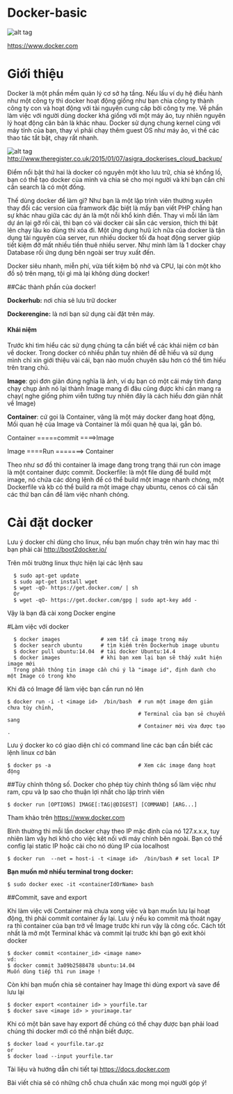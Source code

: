 Docker-basic
===========================================

![alt tag](https://www.docker.com/sites/all/themes/docker/assets/images/logo.png)

https://www.docker.com

# Giới thiệu

 Docker là một phần mềm quản lý cơ sở hạ tầng. Nếu lấu ví dụ hệ điều hành như một công ty thì docker hoạt động giống như bạn chia công ty thành công ty con và hoạt động với tài nguyên cung câp bởi công ty mẹ. Về phần làm việc với người dùng docker khá giống với một máy ảo, tuy nhiên nguyên lý hoạt động căn bản là khác nhau. Docker sử dụng chung kernel cùng với máy tính của bạn, thay vì phải chạy thêm guest OS như máy ảo, vì thế các thao tác tắt bật, chạy rất nhanh.
 
 ![alt tag](http://regmedia.co.uk/2015/01/07/docker_vs_vmware.jpg)
 http://www.theregister.co.uk/2015/01/07/asigra_dockerises_cloud_backup/
 
 Điểm nổi bật thứ hai là docker có nguyên một kho lưu trữ, chia sẻ khổng lồ, bạn có thể tạo docker của mình và chia sẻ cho mọi người và khi bạn cần chỉ cần search là có một đống.

 Thế dùng docker để làm gì? Như bạn là một lập trình viên thường xuyên thay đổi các version của framwork đặc biệt là mấy bạn viết PHP chẳng hạn sự khác nhau giữa các dự án là một nỗi khổ kinh điển. Thay vì mỗi lần làm dự án lại gỡ rồi cài, thì bạn có vài docker cài sẵn các version, thích thì bật lên chạy lâu ko dùng thì xóa đi. Một ứng dụng hưũ ích nữa của docker là tận dụng tài nguyên của server, run nhiều docker tối đa hoạt động server giúp tiết kiệm đỡ mất nhiều tiền thuê nhiều server. Như mình làm là 1 docker chạy Database rối ứng dụng bên ngoài ser truy xuất đến.
 
 Docker siêu nhanh, miễn phí, vừa tiết kiệm bộ nhớ và CPU, lại còn một kho đồ sộ trên mạng, tội gì mà lại không dùng docker!

##Các thành phần của docker!

  **Dockerhub:** nơi chia sẻ lưu trữ docker
  
  **Dockerengine:** là nơi bạn sử dụng cài đặt trên máy.
####  Khái niệm
  Trước khi tìm hiểu các sử dụng chúng ta cần biết về các khái niệm cơ bản về docker. Trong docker có nhiều phần tuy nhiên để   dễ hiểu và sử dụng mình chỉ xin giới thiệu vài cái, bạn nào muốn chuyên sâu hơn có thể tìm hiểu trên trang chủ.
  
  **Image**: gọi đơn giản đúng nghĩa là ảnh, ví dụ bạn có một cái máy tính đang chạy chụp ảnh nó lại thành Image mang đi đâu cũng được khi cần mang ra chạy( nghe giống phim viễn tưởng tuy nhiên đây là cách hiểu đơn giản nhất về Image)
  
  **Container**: cứ gọi là Container, vâng là một máy docker đang hoạt động,
  Mối quan hệ của Image và Container là mối quan hệ qua lại, gắn bó.
  
  Container =====commit ====>Image
  
  Image ====Run =======> Container
  
  Theo như sơ đồ thì container là image đang trong trạng thái run còn image là một container được commit.
  Dockerfile: là một file dùng để build một image, nó chứa các dòng lệnh để có thể build một image nhanh chóng, 
  một Dockerfile và kb có thể build ra một image chạy ubuntu, cenos có cài sẵn các thứ bạn cần để làm việc nhanh chóng. 
  
# Cài đặt  docker 
  Lưu ý docker chỉ dùng cho linux, nếu bạn muốn chạy trên win hay mac thì bạn phải cài http://boot2docker.io/
  
  Trên môi trường linux thực hiện lại các lệnh sau
``` 
  $ sudo apt-get update
  $ sudo apt-get install wget
  $ wget -qO- https://get.docker.com/ | sh
  Or 
  $ wget -qO- https://get.docker.com/gpg | sudo apt-key add -
```
Vậy là bạn đã cài xong Docker engine

#Làm việc với docker
```
  $ docker images             # xem tất cả image trong máy
  $ docker search ubuntu      # tìm kiếm trên Dockerhub image ubuntu 
  $ docker pull ubuntu:14.04  # tải docker Ubuntu:14.4
  $ docker images             # khi bạn xem lại bạn sẽ thấy xuât hiện image mới
  Trong phần thông tin image cần chú ý là "image id", định danh cho một Image có trong kho
```
Khi đã có Image để làm việc bạn cần run nó lên 
```
$ docker run -i -t <image id>  /bin/bash  # run một image đơn giản chưa tùy chỉnh, 
                                          # Terminal của bạn sẻ chuyển sang 
                                          # Container mới vừa được tạo .  
```
Lưu ý docker ko có giao diện chỉ có command line các bạn cần biết các lệnh linux cơ bản
```
$ docker ps -a                            # Xem các image đang hoạt động 
```
##Tùy chỉnh thông số.
 Docker cho phép tùy chỉnh thông số làm việc như ram, cpu và Ip sao cho thuận lợi nhất cho lập trình viên
 ```
 $ docker run [OPTIONS] IMAGE[:TAG|@DIGEST] [COMMAND] [ARG...]
 ```
 Tham khảo trên https://www.docker.com
 
 Bình thường thì mỗi lần docker chạy theo IP mặc định của nó 127.x.x.x, tuy nhiên làm vậy hơi khó cho việc kêt nối với máy chính bên ngoài. Bạn có thể config lại static IP hoặc cài cho nó dùng IP của localhost
```
$ docker run  --net = host-i -t <image id>  /bin/bash # set local IP 
```
**Bạn muốn mở nhiều terminal trong docker:**  
```
$ sudo docker exec -it <containerIdOrName> bash
```
##Commit, save and export

Khi làm việc với Container mà chưa xong việc và bạn muốn lưu lại hoạt động, thì phải commit container ấy lại.
Lưu ý nếu ko commit mà thoát ngay ra thì container của bạn trở về Image trước khi run vậy là công cốc.
Cách tốt nhất là mở một Terminal khác và commit lại trước khi bạn gõ exit khỏi docker

```
$ docker commit <container_id> <image name>
vd:
$ docker commit 3a09b2588478 ubuntu:14.04 
Muốn dùng tiếp thì run image !
```
Còn khi bạn muốn chia sẻ container hay Image thi dùng export và save để lưu lại
```
$ docker export <container id> > yourfile.tar
$ docker save <image id> > yourimage.tar
```
Khi có một bản save hay export để chúng có thể chạy được bạn phải load chúng thì docker mới có thể nhận biết được.
```
$ docker load < yourfile.tar.gz
or
$ docker load --input yourfile.tar
```
Tài liệu và hướng dẫn chi tiết tại https://docs.docker.com

Bài viết chia sẻ có những chỗ chưa chuẩn xác mong mọi người góp ý!
